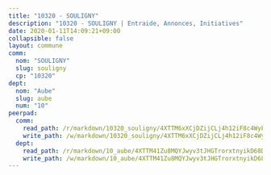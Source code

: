 ```yaml
---
title: "10320 - SOULIGNY"
description: "10320 - SOULIGNY | Entraide, Annonces, Initiatives"
date: 2020-01-11T14:09:21+09:00
collapsible: false
layout: commune
comm:
  nom: "SOULIGNY"
  slug: souligny
  cp: "10320"
dept:
  nom: "Aube"
  slug: aube
  num: "10"
peerpad:
  comm:
    read_path: /r/markdown/10320_souligny/4XTTM6xXCjDZijCLj4h12iF8c4WyFh7c8vdAKNHi2rhR4HRLY
    write_path: /w/markdown/10320_souligny/4XTTM6xXCjDZijCLj4h12iF8c4WyFh7c8vdAKNHi2rhR4HRLY-K3TgUyxHkUxd1ZpcSmtrxa8uoMu1mstFPo27wqDkEYA27yzHqCMWpNsr4wrGzyKFV9B7fWJGhdELrd7M5WsbGeNFpJ3PbJR5j9QggcLvdcpcZ5VJ7Z9dWW41ZigNRbkp6zbj3tuS
  dept:
    read_path: /r/markdown/10_aube/4XTTM41Zu8MQYJwyv3tJHGTrorxtnyikD68DsVemyiZk3ThMz
    write_path: /w/markdown/10_aube/4XTTM41Zu8MQYJwyv3tJHGTrorxtnyikD68DsVemyiZk3ThMz-K3TgTmGUJaeXhcyrKr3gXoqmq82GkfYoTwSCbr39jXo2qoiz4eMZ1zWf94tEK8PkgCEQwZ6j878iec7q7nyW22BbTVtKr2C3mJwkjMoqhPxRA9brvyfx2cZBiMVgJntTtrf7GrDW
---
```


